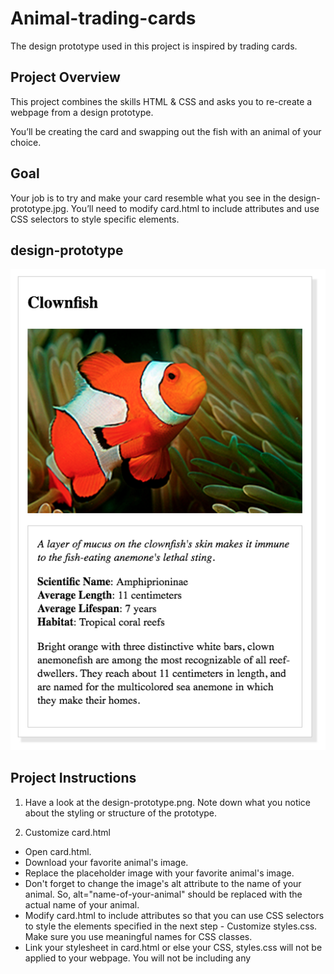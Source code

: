 # Animal-trading-cards
The design prototype used in this project is inspired by trading cards.

## Project Overview
This project combines the skills HTML &amp; CSS and asks you to re-create a webpage from a design prototype. 

You’ll be creating the card and swapping out the fish with an animal of your choice.

## Goal
Your job is to try and make your card resemble what you see in the design-prototype.jpg. You’ll need to modify card.html to include attributes and use CSS selectors to style specific elements.

## design-prototype

![](design-prototype.png)

## Project Instructions 

1. Have a look at the design-prototype.png. Note down what you notice about the styling or structure of the prototype.

2. Customize card.html

- Open card.html.
- Download your favorite animal's image.
- Replace the placeholder image with your favorite animal's image.
- Don't forget to change the image's alt attribute to the name of your animal. So, alt="name-of-your-animal" should be replaced with the actual name of your animal.
- Modify card.html to include attributes so that you can use CSS selectors to style the elements specified in the next step - Customize styles.css. Make sure you use meaningful names for CSS classes.
- Link your stylesheet in card.html or else your CSS, styles.css will not be applied to your webpage. You will not be including any <style> elements or style attributes in the body of card.html.
- Replace the current information with your animal's information. Information will refer to:
  - The Animal's Name
  - The Interesting Fact about the Animal
  - The List of Items for your Animal's Characteristics.
  - Your Animal's Brief Description.

3.  Customize styles.css

- For the image, you will want to use an image with a width of 300 pixels. If your image is larger, you can set the image's width to 300 pixels in your CSS
- The entire card's width should be fixed and include the spacing around the image (Since image is 300px wide, card should be 300px + spacing on either side.)
- Italicized text for the animal's interesting fact.
- Bold the Labels for the animals' list items (e.g. 'Habitat'). Note that you have to only bold the labels, not the entire list items.
- No dots for the animal's list items.
- Border around the animal name, image and it's information (interesting fact, list items, and description). Make sure you set the border-style, border-width and border-color. You can even do it in one line
- Spacing / Padding around the animal's name, image, the list of items and the information.


